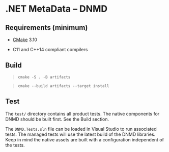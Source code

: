 # .NET MetaData &ndash; DNMD

## Requirements (minimum)

- [CMake](https://cmake.org/download/) 3.10

- C11 and C++14 compliant compilers

## Build

> `cmake -S . -B artifacts`

> `cmake --build artifacts --target install`

## Test

The `test/` directory contains all product tests. The native components for
DNMD should be built first. See the Build section.

The `DNMD.Tests.sln` file can be loaded in Visual Studio to run associated tests.
The managed tests will use the latest build of the DNMD libraries. Keep in mind
the native assets are built with a configuration independent of the tests.